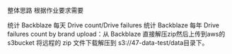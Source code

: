 整体思路
根据作业要求需要

统计 Backblaze 每天 Drive count/Drive failures
统计 Backblaze 每年 Drive failures count by brand
upload：从 Backblaze 直接解压zip然后上传到aws的s3bucket
将远程的 zip 文件下载解压到 s3://47-data-test/data目录下。
